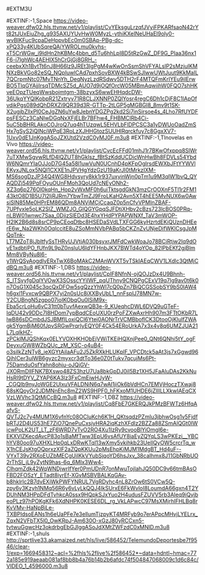#EXTM3U

#EXTINF:-1,Space
https://video-weaver.dfw02.hls.ttvnw.net/v1/playlist/CvYEksguLrzqfJVyiFPKARfsaoN42rYt82tJUxEiuZhg_g935AXUYUvHwW0MyzL-ythiKXeINeUHaEl9oly0-wvBIKFuc9cpaDeHppvbEc0m0SBAp-PBg-dc-xPQ33y4KUbSqreQAiYWROLmu0kvhs-xT5CrWGw_i9ldHn2hKBMc4bbn_d5Tu6hhLpI8D5tRzGwZ_DF9G_PIaa36nx1F6-i7lghWc4AEHIX5hCrGjGj8GRH_-ceebxXh1BvtTt6nJ8H66lz9JREt3IgPgM4wKwOnSsmShVFYALslP2sMzjuIKMNXzBkVGo82eSQ_NQpIuwlCAd7pxhSovBXW4kBSwSJlwwUWtJuut9KkMaIL7QCrpmNtc07MvTNnYh_DeqNyzLzdRSdwv5DTH2rF4MTQFmKrIYEu9ilErwBO5TlqGYAjjIrsqTDMcSZ5d_AUO7d9jOQfOrcW05MBmAqwiihW0FQO7shHKveEOpzTUeqWwsbojmtgm-38bzyxS6wwEHHqdcDW-36UkqYYQIKobpR21Zxtryv71R8CLJXNNP0ZQlYosr4regC6Dh1cDjF8C1lApOfvdikPgs089dQhDRXZi9QR39d3R-GTTp-2tLGP5gMGBGI8_8mv9t1SK-X2ugjbZllxPI0CeJgZN6uYw8JebnYDGZPg2kd2Si7inSirsoe4s_4Lho7RfUYDFpsFESCz3CaNIwDGqNxXFjELBr7BFhw4_FHBMClRb4Ci-5uC5bBHRLAkoCOJroQ7uq4hTUzqwL5EHVLbFlDPCSC3a1yDWUoOadZmSHx7gSyS2iQINciWPqE3RoLzXJHHGtozSUUHlRqrckfuy7c8GgxXV7-1Uxv0dE1JnKggASoJZXUtd2VzdC0yMJ0F.m3u8
#EXTINF:-1,Tlnovelas en Vivo
https://video-weaver.ord56.hls.ttvnw.net/v1/playlist/CvcEcFFd01mhJ1r7BKwOfxppq8SlWr7uTXMwSgvwRLfD4lQZUT8hGklsz_fBtSzKddUCDicWnHwBh8FDVLs54YbdW6NQmrYIaOJJoD7G45a58l1uwVuN0UCnhD4pKFpOgIrsdEWXbJFtYYWVlEKyxJNLox5NQI1CXXE1nJPVHgYdzGzU19aKrJI0tMrkzIXM-MS6sogDzJP34Q4WG8Hdvsyry8kk1r937uxyinWjn0pTm1u9M3qIW1bvQ_QYAQDZj549PqFOyuOUnFMoh3QoUd7cNEyONh2-XZ3q6p276Ol0kqHn_Hop2vWxMF0h6uiTktsgdGkN3mzCrOOXnF5Tl1r2FM143ktO8D1B5U7l2ljRJRm7YbwTmZJ9FroLKaH2Avn5XT4hEE5MvNUX6w0AwsiSlN85Me0HPrEM86QDm8ANVjMCjCcaqZ0p5nCfvVPMInZBAF-7UPfyxle5oLK2SlZ_WMZJO_GlQGYGpqSJFDtjXHbv2cBzs723lcBOS0PRq-nLBW01wnwc7Saa_0DiizSlEDd3E4hxYHdPYPAPWNXf_TaV3mWOP-H2lK2B6d8s8srCP9pCEoqDtbc8HSEDaSVdLTXFGG6kyHzrtdEKiQUznDHEerE6w_Na2WKh0OqIccitE8uZSoMmNVbPABq5bCKZnZvUNjeDifWKlCsgJpMQqTnk-LT7MZoT8jJbItfySsTHRyUJVtjA030bsyxrJMFdCwkWoaJo78BCiRtjw2Iq9dOvE1xdbtjPO_fUfn9L9pZ0nsluU6ldYFHnbJKX7BWTd4oYOp_82lPbEKf2gjBlmMm8VByNu8l6-y1WrQSyAogdIyERxTwX6BoMAkC2MAnWVXT5vTSkIAEqCWV1LXdlc3QtMjCdBQ.m3u8
#EXTINF:-1,DBS
https://video-weaver.ord56.hls.ttvnw.net/v1/playlist/CpIF8NfnN-ojQOJzDx4U9Bhnh-S_ITSvyfgDqlYVOwX3SOsscYYiIWF_pqUThny9CNQPgCExV19q7Ig9av0t6k0n7OsG1X045c3qcQxDFOw5sgQzzYhWI7cQ0pZn7BiQCGSSobSY9bS0IAW4h6gxl1Fvxcw9QBPX7yi2n0sUc8iXXByUbL1_nnFsplJ78MN7w-Y2CUBngN5zgpo07ioIKObqOu0ISiM9x-Eba5crLoHu6vC31tt0bTuvfAexwQB3e-9_KUeqhcDWL6DVQ9uGTeF-IqDU42v9DDc7I8HDom7ypBqdCEoUXU0rzPoFZXwAxrHh907m3FTtOKbR7LlwB86sDCmbdJSJBMfILoxiQCl6Ytej0AONrTrVCMBboflCK3DtooOjKlulfZWAgk5YgmBjM60fJpvSRGwPrqrIyEQY0F4Ck54ERoUrkA7x3x4v8q6UMZJUA21L7LqlkHZ-zPCkIMJQShKqx0ELYVOXHKHObEjVWiTKEiHQXnjPee0_QNt6QNhi5tY_ogFDeyxuGW8WZbQUc_zM_XSC-o4uB4-o3silkZzNTy8_ieXGYtAilaAFu2J5ZkRXkHLUKplF_VPCDtck5aAt3js7xGgwd96QjhICer3ulWB6gyzc2myxcr3dtTo36e0Z0tTukv7qcujMs6Pt-75DamduOsfYahn8ohju-oJQjGV-JXORmDlIFNK7BXswo48ZS3hzU7Ua8bkGpDJ0iI5Bz1XH5JFaAluDAs2KkNuHsRI9tDYV_ZYAP6KA3lz3FxCmEiwHJyW-_CGQIb9nyJoWGE2UlxuVFALDNiN6q7wAl1jiOk6bVdHCn7EMVjHoczTXwaj868sKQoyOr2JDMNnEhc8mZ2WS9HPF0_hFKxoM1UHDE6jZlIILLXkwIAEqCXVzLWVhc3QtMjCcBQ.m3u8
#EXTINF:-1,DBZ
https://video-weaver.dfw02.hls.ttvnw.net/v1/playlist/Cq8FbE7GKERQJkPMzBFWTz6HfqAafvS-QVTJ2c7y4MUM1X6vfnYc08OCluKch6K1H_QKtsqdzPZmIu3jbhwOsg1v5FjdfbRTJ2D4US53hE7ZiO7QnePuCxsjyHRA2iqKzhXFdIz2BZZa88ZSmAlQGt0IWicwPoLK2UT_LT_zF6WRD7vTvO2RO4Xu1IzRy9cvooBlYiOmgl6e-EKXVlZKecdAvcP83o1sBaMfTww3EpU6vsAfUY8iaEyZQYqLS3wPKEzi__YBChYV80oo97uXHXLHp0qLxDRwKTql13wXmy5vkihkb23UeIlQyOW5crcrTq_wX1hCEJsKtgOQprxzXlF2aZQpKKUu2pMsEhpKiMJM1MdgBT_Hd4uF--VYxT39v2RXoEUZbMECgUiIKkVYubSjqoYD6hsJxv_38caIhmx8J11GbNRbUO2rThSI_jL9yZytN9has-6q_6MIx3Ww4-ClhqmZdk42WqWNDjwrIfYer0PmUDnR7onMwuTojIahJQ50DC9v66tmBAsOFBD2FOSzY_ETadt8iyrEf-XGvMSBVBALKqGAv-b8hklrlc2B7dvEXiWkPWFYNRUL7VgRDyhc4nL8ZrOw6tS0VCw5Q-zpy6v3Kzyh1NMq56R6y6vLyLkQQJ4IkSUrxE6FkWvloI8LoumdA66gxn4T2YDUhNM3HPpDFdTvhkcA0ssx9HQpkSJxYuo2H4udusFZUVV5rb3AIeq9iQvjbeoPLz97hPOKgKFk6XdNHPK0KESE6DL_rg_VkLAPwcC97MsXMjrhIFHLBq8rKvVMv-HaNpBjLe-TXBPIdsoEANs1h6eUaPFe7e3ellumTjzpyKT4MRFyb9o7erAPpcMHvjLYELrx_ZqxN2VFbTX5l0_OwKRpJ-Am630O-xGzJ80yRCCxn5-tvtwuGgwcHz3okdrbgEbGJIggASoJdXMtZWFzdC0xMNID.m3u8
#EXTINF:-1,shuls
http://sprtlive33.akamaized.net/hls/live/586452/TelemundoDeportesbe7f9546/clear-1/exp=1669458312~acl=%2fhls%2flive%2f586452*~data=hdntl~hmac=772a185e919aeaab081af8bb8b4a76b14b2b6afdc74f504847068009c1d6c84c/VIDEO_1_4596000.m3u8
